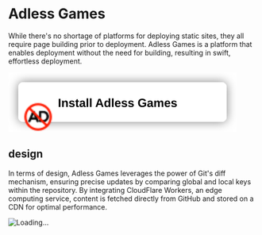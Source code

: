 # Adless Games

While there's no shortage of platforms for deploying static sites, they all require page building prior to deployment. Adless Games is a platform that enables deployment without the need for building, resulting in swift, effortless deployment.

[![Install Adless Games](button.svg)](https://adless.games/app)

## design

In terms of design, Adless Games leverages the power of Git's diff mechanism, ensuring precise updates by comparing global and local keys within the repository. By integrating CloudFlare Workers, an edge computing service, content is fetched directly from GitHub and stored on a CDN for optimal performance.

![Loading...](https://github.com/adless-games/.github/assets/79541546/b5438313-3a06-49d0-9540-ad50d707f80e)
